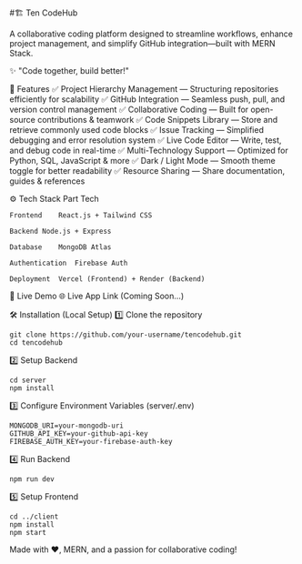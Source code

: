 #🏗️ Ten CodeHub

A collaborative coding platform designed to streamline workflows, enhance project management, and simplify GitHub integration—built with MERN Stack.

✨ "Code together, build better!"

🌟 Features
✅ Project Hierarchy Management — Structuring repositories efficiently for scalability ✅ GitHub Integration — Seamless push, pull, and version control management ✅ Collaborative Coding — Built for open-source contributions & teamwork ✅ Code Snippets Library — Store and retrieve commonly used code blocks ✅ Issue Tracking — Simplified debugging and error resolution system ✅ Live Code Editor — Write, test, and debug code in real-time ✅ Multi-Technology Support — Optimized for Python, SQL, JavaScript & more ✅ Dark / Light Mode — Smooth theme toggle for better readability ✅ Resource Sharing — Share documentation, guides & references

⚙️ Tech Stack
Part	Tech
```
Frontend	React.js + Tailwind CSS

Backend	Node.js + Express

Database	MongoDB Atlas

Authentication	Firebase Auth

Deployment	Vercel (Frontend) + Render (Backend)
```

🚀 Live Demo
🌐 Live App Link (Coming Soon…)

🛠️ Installation (Local Setup)
1️⃣ Clone the repository
```
git clone https://github.com/your-username/tencodehub.git  
cd tencodehub
```
2️⃣ Setup Backend
```
cd server  
npm install
```

3️⃣ Configure Environment Variables (server/.env)
```
MONGODB_URI=your-mongodb-uri  
GITHUB_API_KEY=your-github-api-key  
FIREBASE_AUTH_KEY=your-firebase-auth-key
```

4️⃣ Run Backend
```
npm run dev
```

5️⃣ Setup Frontend

```
cd ../client  
npm install  
npm start
```

Made with ❤️, MERN, and a passion for collaborative coding!
